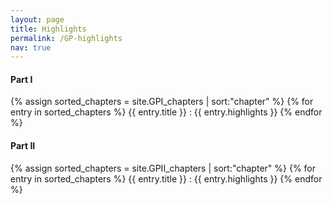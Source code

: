 ```yaml
---
layout: page
title: Highlights
permalink: /GP-highlights
nav: true
---
```


<h4> Part I </h4>

{% assign sorted_chapters = site.GPI_chapters | sort:"chapter" %}
{% for entry in sorted_chapters %}
  {{ entry.title }} : {{ entry.highlights }}
{% endfor %}

<h4> Part II </h4>

{% assign sorted_chapters = site.GPII_chapters | sort:"chapter" %}
{% for entry in sorted_chapters %}
  {{ entry.title }} : {{ entry.highlights }}
{% endfor %}
